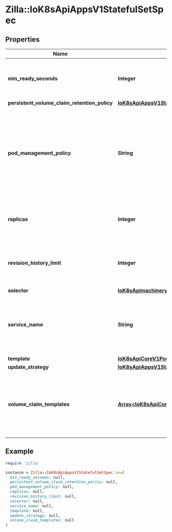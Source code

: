 # Zilla::IoK8sApiAppsV1StatefulSetSpec

## Properties

| Name | Type | Description | Notes |
| ---- | ---- | ----------- | ----- |
| **min_ready_seconds** | **Integer** | Minimum number of seconds for which a newly created pod should be ready without any of its container crashing for it to be considered available. Defaults to 0 (pod will be considered available as soon as it is ready) | [optional] |
| **persistent_volume_claim_retention_policy** | [**IoK8sApiAppsV1StatefulSetPersistentVolumeClaimRetentionPolicy**](IoK8sApiAppsV1StatefulSetPersistentVolumeClaimRetentionPolicy.md) |  | [optional] |
| **pod_management_policy** | **String** | podManagementPolicy controls how pods are created during initial scale up, when replacing pods on nodes, or when scaling down. The default policy is &#x60;OrderedReady&#x60;, where pods are created in increasing order (pod-0, then pod-1, etc) and the controller will wait until each pod is ready before continuing. When scaling down, the pods are removed in the opposite order. The alternative policy is &#x60;Parallel&#x60; which will create pods in parallel to match the desired scale without waiting, and on scale down will delete all pods at once.   | [optional] |
| **replicas** | **Integer** | replicas is the desired number of replicas of the given Template. These are replicas in the sense that they are instantiations of the same Template, but individual replicas also have a consistent identity. If unspecified, defaults to 1. | [optional] |
| **revision_history_limit** | **Integer** | revisionHistoryLimit is the maximum number of revisions that will be maintained in the StatefulSet&#39;s revision history. The revision history consists of all revisions not represented by a currently applied StatefulSetSpec version. The default value is 10. | [optional] |
| **selector** | [**IoK8sApimachineryPkgApisMetaV1LabelSelector**](IoK8sApimachineryPkgApisMetaV1LabelSelector.md) |  |  |
| **service_name** | **String** | serviceName is the name of the service that governs this StatefulSet. This service must exist before the StatefulSet, and is responsible for the network identity of the set. Pods get DNS/hostnames that follow the pattern: pod-specific-string.serviceName.default.svc.cluster.local where \&quot;pod-specific-string\&quot; is managed by the StatefulSet controller. |  |
| **template** | [**IoK8sApiCoreV1PodTemplateSpec**](IoK8sApiCoreV1PodTemplateSpec.md) |  |  |
| **update_strategy** | [**IoK8sApiAppsV1StatefulSetUpdateStrategy**](IoK8sApiAppsV1StatefulSetUpdateStrategy.md) |  | [optional] |
| **volume_claim_templates** | [**Array&lt;IoK8sApiCoreV1PersistentVolumeClaim&gt;**](IoK8sApiCoreV1PersistentVolumeClaim.md) | volumeClaimTemplates is a list of claims that pods are allowed to reference. The StatefulSet controller is responsible for mapping network identities to claims in a way that maintains the identity of a pod. Every claim in this list must have at least one matching (by name) volumeMount in one container in the template. A claim in this list takes precedence over any volumes in the template, with the same name. | [optional] |

## Example

```ruby
require 'zilla'

instance = Zilla::IoK8sApiAppsV1StatefulSetSpec.new(
  min_ready_seconds: null,
  persistent_volume_claim_retention_policy: null,
  pod_management_policy: null,
  replicas: null,
  revision_history_limit: null,
  selector: null,
  service_name: null,
  template: null,
  update_strategy: null,
  volume_claim_templates: null
)
```

